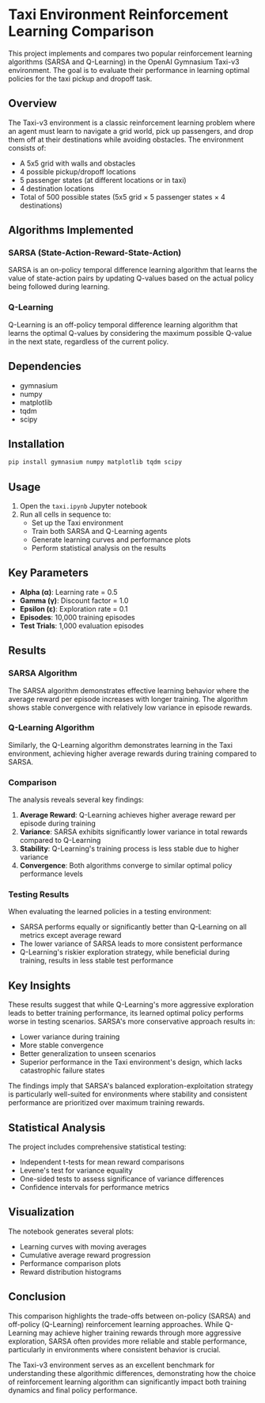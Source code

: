 # Taxi Environment Reinforcement Learning Comparison

This project implements and compares two popular reinforcement learning algorithms (SARSA and Q-Learning) in the OpenAI Gymnasium Taxi-v3 environment. The goal is to evaluate their performance in learning optimal policies for the taxi pickup and dropoff task.

## Overview

The Taxi-v3 environment is a classic reinforcement learning problem where an agent must learn to navigate a grid world, pick up passengers, and drop them off at their destinations while avoiding obstacles. The environment consists of:
- A 5x5 grid with walls and obstacles
- 4 possible pickup/dropoff locations
- 5 passenger states (at different locations or in taxi)
- 4 destination locations
- Total of 500 possible states (5x5 grid × 5 passenger states × 4 destinations)

## Algorithms Implemented

### SARSA (State-Action-Reward-State-Action)
SARSA is an on-policy temporal difference learning algorithm that learns the value of state-action pairs by updating Q-values based on the actual policy being followed during learning.

### Q-Learning
Q-Learning is an off-policy temporal difference learning algorithm that learns the optimal Q-values by considering the maximum possible Q-value in the next state, regardless of the current policy.

## Dependencies

- gymnasium
- numpy
- matplotlib
- tqdm
- scipy

## Installation

```bash
pip install gymnasium numpy matplotlib tqdm scipy
```

## Usage

1. Open the `taxi.ipynb` Jupyter notebook
2. Run all cells in sequence to:
   - Set up the Taxi environment
   - Train both SARSA and Q-Learning agents
   - Generate learning curves and performance plots
   - Perform statistical analysis on the results

## Key Parameters

- **Alpha (α)**: Learning rate = 0.5
- **Gamma (γ)**: Discount factor = 1.0
- **Epsilon (ε)**: Exploration rate = 0.1
- **Episodes**: 10,000 training episodes
- **Test Trials**: 1,000 evaluation episodes

## Results


### SARSA Algorithm
The SARSA algorithm demonstrates effective learning behavior where the average reward per episode increases with longer training. The algorithm shows stable convergence with relatively low variance in episode rewards.

### Q-Learning Algorithm
Similarly, the Q-Learning algorithm demonstrates learning in the Taxi environment, achieving higher average rewards during training compared to SARSA.

### Comparison

The analysis reveals several key findings:

1. **Average Reward**: Q-Learning achieves higher average reward per episode during training
2. **Variance**: SARSA exhibits significantly lower variance in total rewards compared to Q-Learning
3. **Stability**: Q-Learning's training process is less stable due to higher variance
4. **Convergence**: Both algorithms converge to similar optimal policy performance levels

### Testing Results

When evaluating the learned policies in a testing environment:
- SARSA performs equally or significantly better than Q-Learning on all metrics except average reward
- The lower variance of SARSA leads to more consistent performance
- Q-Learning's riskier exploration strategy, while beneficial during training, results in less stable test performance

## Key Insights

These results suggest that while Q-Learning's more aggressive exploration leads to better training performance, its learned optimal policy performs worse in testing scenarios. SARSA's more conservative approach results in:
- Lower variance during training
- More stable convergence
- Better generalization to unseen scenarios
- Superior performance in the Taxi environment's design, which lacks catastrophic failure states

The findings imply that SARSA's balanced exploration-exploitation strategy is particularly well-suited for environments where stability and consistent performance are prioritized over maximum training rewards.

## Statistical Analysis

The project includes comprehensive statistical testing:
- Independent t-tests for mean reward comparisons
- Levene's test for variance equality
- One-sided tests to assess significance of variance differences
- Confidence intervals for performance metrics

## Visualization

The notebook generates several plots:
- Learning curves with moving averages
- Cumulative average reward progression
- Performance comparison plots
- Reward distribution histograms

## Conclusion

This comparison highlights the trade-offs between on-policy (SARSA) and off-policy (Q-Learning) reinforcement learning approaches. While Q-Learning may achieve higher training rewards through more aggressive exploration, SARSA often provides more reliable and stable performance, particularly in environments where consistent behavior is crucial.

The Taxi-v3 environment serves as an excellent benchmark for understanding these algorithmic differences, demonstrating how the choice of reinforcement learning algorithm can significantly impact both training dynamics and final policy performance.